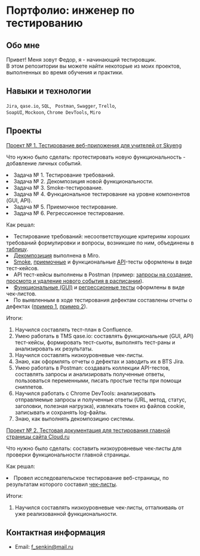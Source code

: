 # Портфолио: инженер по тестированию

## Обо мне 

Привет! Меня зовут Федор, я - начинающий тестировщик. <br>
В этом репозитории вы можете найти некоторые из моих проектов, выполненных во время обучения и практики.
<br>

## Навыки и технологии
``Jira``, ``qase.io``, ``SQL``, `` Postman``, ``Swagger``, ``Trello``, <br>
``SoapUI``, ``Mockoon``, ``Chrome DevTools``, ``Miro``
## Проекты
<p> </p>
<a href="skyeng/project skyeng test plan.pdf">Проект № 1. Тестирование веб-приложения для учителей от Skyeng</a>
<p> </p>
<p>Что нужно было сделать: протестировать новую функциональность - добавление личных событий.<p>
  <li>Задача № 1. Тестирование требований.</li>
  <li>Задача № 2. Декомпозиция новой функциональности.</li> 
  <li>Задача № 3. Smoke-тестирование.</li> 
  <li>Задача № 4. Функциональное тестирование на уровне компонентов (GUI, API).</li> 
  <li>Задача № 5. Приемочное тестирование.</li> 
  <li>Задача № 6. Регрессионное тестирование.</li>
<p>
<p>Как решал: 
<li> Тестирование требований: несоответствующие критериям хороших требований формулировки и вопросы, возникшие по ним, объединены в <a href="skyeng/requirment testing.pdf">таблицу</a>.</li>
<li><a href="skyeng/декомпозиция.jpg">Декомпозиция</a> выполнена в Miro.</li>
<li><a href="skyeng/skyeng_smoke TC.pdf">Smoke</a>, <a href="skyeng/acceptance TC.pdf">приемочные</a> и функциональные <a href="skyeng/skyeng_API TC.pdf">API</a>-тесты оформлены в виде тест-кейсов.
<li>API тест-кейсы выполнены в Postman (пример: <a href="skyeng/Postman.jpg">запросы на создание, просмотр и удаление нового события в расписании</a>).
<li><a href="skyeng/functional tests.pdf">Функциональные (GUI)</a> и <a href="skyeng/regress test.pdf">регрессионные тесты</a> оформлены в виде чек-листов.</li>
<li>По выявленным в ходе тестирования дефектам составлены отчеты о дефектах (<a href="skyeng/bugreport1.pdf">пример 1</a>, <a href="skyeng/bugreport2.pdf">пример 2</a>).</li>
<p>
 <p>Итоги:<p>
<ol>
  <li>Научился составлять тест-план в Confluence.</li>
  <li>Умею работать в TMS qase.io: составлять функциональные (GUI, API) тест-кейсы, формировать тест-сьюты, выполнять тест-раны и анализировать их результаты.</li>
  <li>Научился составлять низкоуровневые чек-листы.</li> 
  <li>Знаю, как оформлять отчеты о дефектах и заводить их в BTS Jira.</li>
  <li>Умею работать в Postman: создавать коллекции API-тестов, составлять запросы и анализировать полученные ответы, пользоваться переменными, писать простые тесты при помощи сниппетов.</li>
  <li>Научился работать с Chrome DevTools: анализировать отправляемые запросы и полученные ответы (URL, метод, статус, заголовки, полезная нагрузка), извлекать токен из файлов cookie, записывать и сохранять log-файлы.</li>
  <li>Знаю, как выполнять декомпозицию системы.</li>
</ol>

<p> </p>
<a href="">Проект № 2. Тестовая документация для тестирования главной страницы сайта Cloud.ru</a>
<p> </p>
<p>Что нужно было сделать: составить низкоуровневые чек-листы для проверки функциональности главной страницы.<p>
  <p>Как решал: 
<li> Провел исследовательское тестирование веб-страницы, по результатам которого составил <a href="">чек-листы</a>.</li>
<p>
 <p>Итоги:<p>
<ol>
  <li>Научился составлять низкоуровневые чек-листы, отталкиваяь от уже реализованной функциональности.</li>
  </ol>

## Контактная информация
- Email: f_senkin@mail.ru
